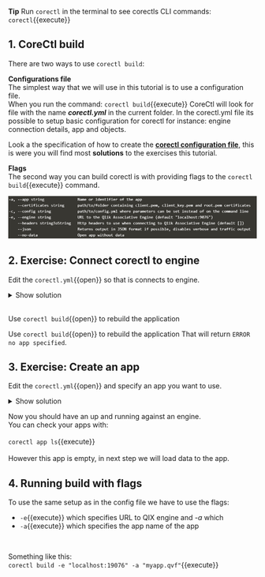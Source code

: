 **Tip** Run `corectl`  in the terminal to see corectls CLI commands: 
`corectl`{{execute}}

## 1. CoreCtl build
There are two ways to use `corectl build`:
<br>

**Configurations file**
<br>The simplest way that we will use in this tutorial is to use a configuration file. <br>
When you run the command: `corectl build`{{execute}} CoreCtl will look for file with the name ***corectl.yml*** in the current folder. In the corectl.yml file its possible to setup basic configuration for corectl for instance: engine connection details, app and objects. <br>

Look a the specification of how to create the [**corectl configuration file**](https://github.com/qlik-oss/corectl/blob/master/docs/corectl_config.md), this is were you will find most **solutions** to the exercises this tutorial. 
<br>

**Flags**
<br>The second way you can build corectl is with providing flags to the `corectl build`{{execute}} command.
<br>

![Analysis](assets/flags.png)


## 2. Exercise: Connect corectl to engine

Edit the `corectl.yml`{{open}} so that is connects to engine.

<details> <summary>Show solution</summary>
<p> 
<pre class="file" data-target="clipboard">engine: localhost:19076 # URL and port to running Qlik Associative Engine instance
</pre>
</p>
</details>  
<br>

 Use `corectl build`{{open}} to rebuild the application 
 <br>

 Use `corectl build`{{open}} to rebuild the application 
 That will return `ERROR no app specified`.
 <br>

 ## 3. Exercise: Create an app

 Edit the `corectl.yml`{{open}} and specify an app you want to use.

 <details> <summary>Show solution</summary>
 <p> 
<pre class="file" data-target="clipboard">engine: localhost:19076 # URL and port to running Qlik Associative Engine instance
app: /myapp.qvf   # App name that the tool should open a session against.
</pre>
</p>
This can also be done using a flag:
<br>

`corectl build -a "my app"`{{execute}}
</details>  


Now you should have an up and running against an engine. <br>
You can check your apps with: <br> <br>
`corectl app ls`{{execute}}
<br>
<br>
However this app is empty, in next step we will load data to the app.

## 4. Running build with flags

To use the same setup as in the config file we have to use the flags:
* `-e`{{execute}} which specifies URL to QIX engine and *-a* which 
* `-a`{{execute}} which specifies the app name of the app
<br>

Something like this: <br>
`corectl build -e "localhost:19076" -a "myapp.qvf"`{{execute}}